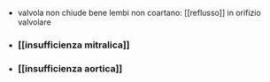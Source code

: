 - valvola non chiude bene lembi non coartano: [[reflusso]] in orifizio valvolare
- ### [[insufficienza mitralica]]
- ### [[insufficienza aortica]]